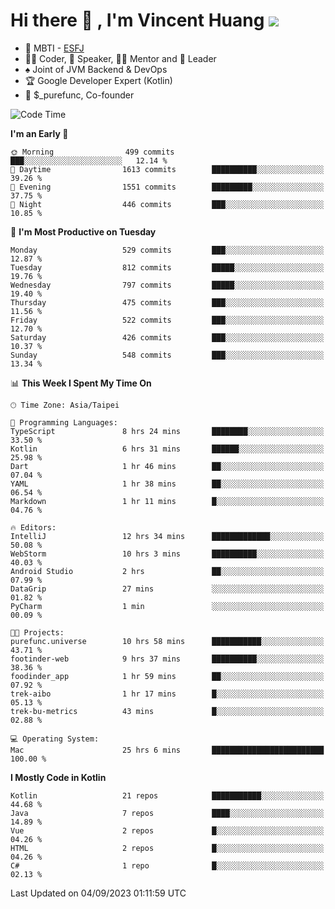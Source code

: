 # Hi there 👋 , I'm Vincent Huang ![](https://komarev.com/ghpvc/?username=Jian-Min-Huang)
- 👀 MBTI - [ESFJ](https://www.16personalities.com/esfj-personality)
- 👨‍💻 Coder, 🎤 Speaker, 👨‍🏫 Mentor and 🚀 Leader
- ♠️ Joint of JVM Backend & DevOps
- 🏆 Google Developer Expert (Kotlin)
- 💼 $_purefunc, Co-founder

<!--START_SECTION:waka-->
![Code Time](http://img.shields.io/badge/Code%20Time-2%2C517%20hrs%2037%20mins-blue)

**I'm an Early 🐤** 

```text
🌞 Morning                499 commits         ███░░░░░░░░░░░░░░░░░░░░░░   12.14 % 
🌆 Daytime                1613 commits        ██████████░░░░░░░░░░░░░░░   39.26 % 
🌃 Evening                1551 commits        █████████░░░░░░░░░░░░░░░░   37.75 % 
🌙 Night                  446 commits         ███░░░░░░░░░░░░░░░░░░░░░░   10.85 % 
```
📅 **I'm Most Productive on Tuesday** 

```text
Monday                   529 commits         ███░░░░░░░░░░░░░░░░░░░░░░   12.87 % 
Tuesday                  812 commits         █████░░░░░░░░░░░░░░░░░░░░   19.76 % 
Wednesday                797 commits         █████░░░░░░░░░░░░░░░░░░░░   19.40 % 
Thursday                 475 commits         ███░░░░░░░░░░░░░░░░░░░░░░   11.56 % 
Friday                   522 commits         ███░░░░░░░░░░░░░░░░░░░░░░   12.70 % 
Saturday                 426 commits         ███░░░░░░░░░░░░░░░░░░░░░░   10.37 % 
Sunday                   548 commits         ███░░░░░░░░░░░░░░░░░░░░░░   13.34 % 
```


📊 **This Week I Spent My Time On** 

```text
🕑︎ Time Zone: Asia/Taipei

💬 Programming Languages: 
TypeScript               8 hrs 24 mins       ████████░░░░░░░░░░░░░░░░░   33.50 % 
Kotlin                   6 hrs 31 mins       ██████░░░░░░░░░░░░░░░░░░░   25.98 % 
Dart                     1 hr 46 mins        ██░░░░░░░░░░░░░░░░░░░░░░░   07.04 % 
YAML                     1 hr 38 mins        ██░░░░░░░░░░░░░░░░░░░░░░░   06.54 % 
Markdown                 1 hr 11 mins        █░░░░░░░░░░░░░░░░░░░░░░░░   04.76 % 

🔥 Editors: 
IntelliJ                 12 hrs 34 mins      █████████████░░░░░░░░░░░░   50.08 % 
WebStorm                 10 hrs 3 mins       ██████████░░░░░░░░░░░░░░░   40.03 % 
Android Studio           2 hrs               ██░░░░░░░░░░░░░░░░░░░░░░░   07.99 % 
DataGrip                 27 mins             ░░░░░░░░░░░░░░░░░░░░░░░░░   01.82 % 
PyCharm                  1 min               ░░░░░░░░░░░░░░░░░░░░░░░░░   00.09 % 

🐱‍💻 Projects: 
purefunc.universe        10 hrs 58 mins      ███████████░░░░░░░░░░░░░░   43.71 % 
footinder-web            9 hrs 37 mins       ██████████░░░░░░░░░░░░░░░   38.36 % 
foodinder_app            1 hr 59 mins        ██░░░░░░░░░░░░░░░░░░░░░░░   07.92 % 
trek-aibo                1 hr 17 mins        █░░░░░░░░░░░░░░░░░░░░░░░░   05.13 % 
trek-bu-metrics          43 mins             █░░░░░░░░░░░░░░░░░░░░░░░░   02.88 % 

💻 Operating System: 
Mac                      25 hrs 6 mins       █████████████████████████   100.00 % 
```

**I Mostly Code in Kotlin** 

```text
Kotlin                   21 repos            ███████████░░░░░░░░░░░░░░   44.68 % 
Java                     7 repos             ████░░░░░░░░░░░░░░░░░░░░░   14.89 % 
Vue                      2 repos             █░░░░░░░░░░░░░░░░░░░░░░░░   04.26 % 
HTML                     2 repos             █░░░░░░░░░░░░░░░░░░░░░░░░   04.26 % 
C#                       1 repo              █░░░░░░░░░░░░░░░░░░░░░░░░   02.13 % 
```




 Last Updated on 04/09/2023 01:11:59 UTC
<!--END_SECTION:waka-->
